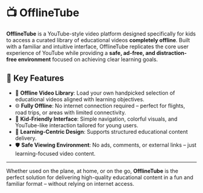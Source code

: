 # 📺 OfflineTube

**OfflineTube** is a YouTube-style video platform designed specifically for kids to access a curated library of educational videos **completely offline**. Built with a familiar and intuitive interface, OfflineTube replicates the core user experience of YouTube while providing a **safe, ad-free, and distraction-free environment** focused on achieving clear learning goals.

## 🎯 Key Features

- 📁 **Offline Video Library**: Load your own handpicked selection of educational videos aligned with learning objectives.
- 🌐 **Fully Offline**: No internet connection required – perfect for flights, road trips, or areas with limited connectivity.
- 🎨 **Kid-Friendly Interface**: Simple navigation, colorful visuals, and YouTube-like interaction tailored for young users.
- 🧠 **Learning-Centric Design**: Supports structured educational content delivery.
- 🛡️ **Safe Viewing Environment**: No ads, comments, or external links – just learning-focused video content.

---

Whether used on the plane, at home, or on the go, **OfflineTube** is the perfect solution for delivering high-quality educational content in a fun and familiar format – without relying on internet access.
